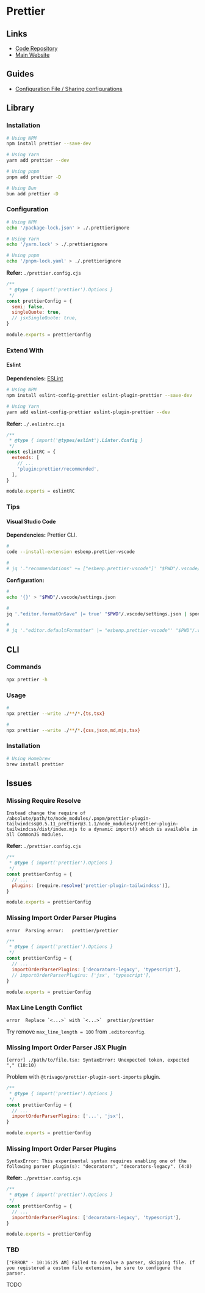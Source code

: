 # Prettier

<!--
"format": "prettier --write src",
-->

## Links

- [Code Repository](https://github.com/prettier/prettier)
- [Main Website](https://prettier.io/)

## Guides

- [Configuration File / Sharing configurations](https://prettier.io/docs/en/configuration.html#sharing-configurations)

## Library

### Installation

<!--
v2.8.8
-->

```sh
# Using NPM
npm install prettier --save-dev

# Using Yarn
yarn add prettier --dev

# Using pnpm
pnpm add prettier -D

# Using Bun
bun add prettier -D
```

### Configuration

```sh
# Using NPM
echo '/package-lock.json' > ./.prettierignore

# Using Yarn
echo '/yarn.lock' > ./.prettierignore

# Using pnpm
echo '/pnpm-lock.yaml' > ./.prettierignore
```

**Refer:** `./prettier.config.cjs`

```cjs
/**
 * @type { import('prettier').Options }
 */
const prettierConfig = {
  semi: false,
  singleQuote: true,
  // jsxSingleQuote: true,
}

module.exports = prettierConfig
```

### Extend With

#### Eslint

**Dependencies:** [ESLint](/eslint.md#library)

```sh
# Using NPM
npm install eslint-config-prettier eslint-plugin-prettier --save-dev

# Using Yarn
yarn add eslint-config-prettier eslint-plugin-prettier --dev
```

**Refer:** `./.eslintrc.cjs`

```cjs
/**
 * @type { import('@types/eslint').Linter.Config }
 */
const eslintRC = {
  extends: [
    // ...
    'plugin:prettier/recommended',
  ],
}

module.exports = eslintRC
```

### Tips

#### Visual Studio Code

**Dependencies:** Prettier CLI.

<!--
v9.14.0
-->

```sh
#
code --install-extension esbenp.prettier-vscode

#
# jq '."recommendations" += ["esbenp.prettier-vscode"]' "$PWD"/.vscode/extensions.json | sponge "$PWD"/.vscode/extensions.json
```

**Configuration:**

```sh
#
echo '{}' > "$PWD"/.vscode/settings.json
```

```sh
#
jq '."editor.formatOnSave" |= true' "$PWD"/.vscode/settings.json | sponge "$PWD"/.vscode/settings.json

#
# jq '."editor.defaultFormatter" |= "esbenp.prettier-vscode"' "$PWD"/.vscode/settings.json | sponge "$PWD"/.vscode/settings.json
```

<!-- #### Ignore Comments

```html
prettier-ignore
``` -->

## CLI

### Commands

```sh
npx prettier -h
```

### Usage

```sh
#
npx prettier --write ./**/*.{ts,tsx}

#
npx prettier --write ./**/*.{css,json,md,mjs,tsx}
```

### Installation

```sh
# Using Homebrew
brew install prettier
```

## Issues

### Missing Require Resolve

```log
Instead change the require of /absolute/path/to/node_modules/.pnpm/prettier-plugin-tailwindcss@0.5.11_prettier@3.1.1/node_modules/prettier-plugin-tailwindcss/dist/index.mjs to a dynamic import() which is available in all CommonJS modules.
```

**Refer:** `./prettier.config.cjs`

```cjs
/**
 * @type { import('prettier').Options }
 */
const prettierConfig = {
  // ...
  plugins: [require.resolve('prettier-plugin-tailwindcss')],
}

module.exports = prettierConfig
```

### Missing Import Order Parser Plugins

```log
error  Parsing error:   prettier/prettier
```

```cjs
/**
 * @type { import('prettier').Options }
 */
const prettierConfig = {
  // ...
  importOrderParserPlugins: ['decorators-legacy', 'typescript'],
  // importOrderParserPlugins: ['jsx', 'typescript'],
}

module.exports = prettierConfig
```

### Max Line Length Conflict

```log
error  Replace `<...>` with `<...>`  prettier/prettier
```

Try remove `max_line_length = 100` from `.editorconfig`.

### Missing Import Order Parser JSX Plugin

```log
[error] ./path/to/file.tsx: SyntaxError: Unexpected token, expected "," (18:10)
```

Problem with `@trivago/prettier-plugin-sort-imports` plugin.

```cjs
/**
 * @type { import('prettier').Options }
 */
const prettierConfig = {
  // ...
  importOrderParserPlugins: ['...', 'jsx'],
}

module.exports = prettierConfig
```

<!--
overrides: [
  {
    files: ['*.ts', '*.tsx'],
    options: {
      parser: 'typescript',
      importOrderParserPlugins: ['decorators-legacy', 'typescript', 'jsx'],
    },
  },
],
-->

### Missing Import Order Parser Plugins

```log
SyntaxError: This experimental syntax requires enabling one of the following parser plugin(s): "decorators", "decorators-legacy". (4:0)
```

**Refer:** `./prettier.config.cjs`

```cjs
/**
 * @type { import('prettier').Options }
 */
const prettierConfig = {
  // ...
  importOrderParserPlugins: ['decorators-legacy', 'typescript'],
}

module.exports = prettierConfig
```

### TBD

```log
["ERROR" - 10:16:25 AM] Failed to resolve a parser, skipping file. If you registered a custom file extension, be sure to configure the parser.
```

<!--
https://stackoverflow.com/questions/75542637/prettier-throws-error-failed-to-resolve-a-parser
-->

TODO
